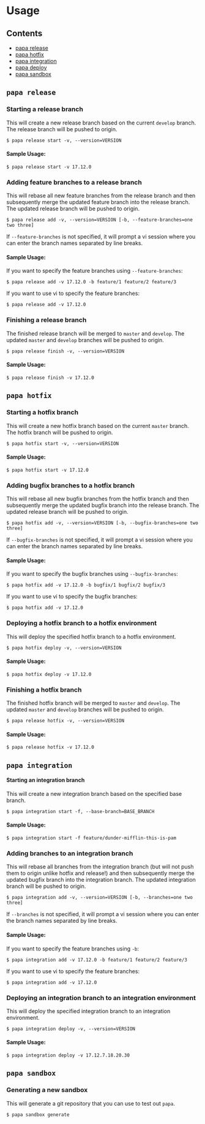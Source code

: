 # Usage

## Contents

* [papa release](#papa-release)
* [papa hotfix](#papa-hotfix)
* [papa integration](#papa-integration)
* [papa deploy](#papa-deploy)
* [papa sandbox](#papa-sandbox)

## `papa release`

### Starting a release branch

This will create a new release branch based on the current `develop` branch. The release branch will be pushed to origin.

```
$ papa release start -v, --version=VERSION
```

#### Sample Usage:

```
$ papa release start -v 17.12.0
```

### Adding feature branches to a release branch

This will rebase all new feature branches from the release branch and then subsequently merge the updated feature branch into the release branch. The updated release branch will be pushed to origin.

```
$ papa release add -v, --version=VERSION [-b, --feature-branches=one two three]
```

If `--feature-branches` is not specified, it will prompt a vi session where you can enter the branch names separated by line breaks.

#### Sample Usage:

If you want to specify the feature branches using `--feature-branches`:

```
$ papa release add -v 17.12.0 -b feature/1 feature/2 feature/3
```

If you want to use vi to specify the feature branches:

```
$ papa release add -v 17.12.0
```

### Finishing a release branch

The finished release branch will be merged to `master` and `develop`. The updated `master` and `develop` branches will be pushed to origin.

```
$ papa release finish -v, --version=VERSION
```

#### Sample Usage:

```
$ papa release finish -v 17.12.0
```

## `papa hotfix`

### Starting a hotfix branch

This will create a new hotfix branch based on the current `master` branch. The hotfix branch will be pushed to origin.

```
$ papa hotfix start -v, --version=VERSION
```

#### Sample Usage:

```
$ papa hotfix start -v 17.12.0
```

### Adding bugfix branches to a hotfix branch

This will rebase all new bugfix branches from the hotfix branch and then subsequently merge the updated bugfix branch into the release branch. The updated release branch will be pushed to origin.

```
$ papa hotfix add -v, --version=VERSION [-b, --bugfix-branches=one two three]
```

If `--bugfix-branches` is not specified, it will prompt a vi session where you can enter the branch names separated by line breaks.

#### Sample Usage:

If you want to specify the bugfix branches using `--bugfix-branches`:

```
$ papa hotfix add -v 17.12.0 -b bugfix/1 bugfix/2 bugfix/3
```

If you want to use vi to specify the bugfix branches:

```
$ papa hotfix add -v 17.12.0
```

### Deploying a hotfix branch to a hotfix environment

This will deploy the specified hotfix branch to a hotfix environment.

```
$ papa hotfix deploy -v, --version=VERSION
```

#### Sample Usage:

```
$ papa hotfix deploy -v 17.12.0
```

### Finishing a hotfix branch

The finished hotfix branch will be merged to `master` and `develop`. The updated `master` and `develop` branches will be pushed to origin.

```
$ papa release hotfix -v, --version=VERSION
```

#### Sample Usage:

```
$ papa release hotfix -v 17.12.0
```

## `papa integration`

#### Starting an integration branch

This will create a new integration branch based on the specified base branch.

```
$ papa integration start -f, --base-branch=BASE_BRANCH
```

#### Sample Usage:

```
$ papa integration start -f feature/dunder-mifflin-this-is-pam
```

### Adding branches to an integration branch

This will rebase all branches from the integration branch (but will not push them to origin unlike hotfix and release!) and then subsequently merge the updated bugfix branch into the integration branch. The updated integration branch will be pushed to origin.

```
$ papa integration add -v, --version=VERSION [-b, --branches=one two three]
```

If `--branches` is not specified, it will prompt a vi session where you can enter the branch names separated by line breaks.

#### Sample Usage:

If you want to specify the feature branches using `-b`:

```
$ papa integration add -v 17.12.0 -b feature/1 feature/2 feature/3
```

If you want to use vi to specify the feature branches:

```
$ papa integration add -v 17.12.0
```

### Deploying an integration branch to an integration environment

This will deploy the specified integration branch to an integration environment.

```
$ papa integration deploy -v, --version=VERSION
```

#### Sample Usage:

```
$ papa integration deploy -v 17.12.7.18.20.30
```

## `papa sandbox`

### Generating a new sandbox

This will generate a git repository that you can use to test out `papa`.

```
$ papa sandbox generate
```
